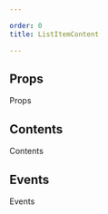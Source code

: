 ```yaml
---

order: 0
title: ListItemContent

---
```

 
## Props
 
Props
 
## Contents
 
Contents
 
## Events
 
Events
 
